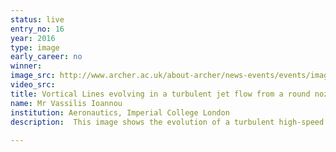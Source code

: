 ```yaml
---
status: live
entry_no: 16
year: 2016
type: image 
early_career: no 
winner: 
image_src: http://www.archer.ac.uk/about-archer/news-events/events/image-comp/gallery-2016/16_Entry_800.jpg
video_src: 
title: Vortical Lines evolving in a turbulent jet flow from a round nozzle
name: Mr Vassilis Ioannou
institution: Aeronautics, Imperial College London
description:  This image shows the evolution of a turbulent high-speed air jet ejected from a round nozzle in slow-moving air. The flow near the nozzle-exit is based on large-scale annular structures whereas the flow further downstream is highly turbulent with structures over a wide range of scales.<br /> 	 The turbulent jet is a canonical flow representative of many practical applications such as, e.g., propulsion jets of aircraft engines, hazardous toxic gases released from smokestacks, wastewater discharge from pipes into rivers. Our aim is to manipulate the flow structures at the exit of the nozzle in order to achieve noise mitigation and mixing enhancement.<br />       The data was produced by a high-fidelity simulation for which the equations describing the fluid motions were solved with the open-source flow solver Incompact3d (www.incompact3d.com). The simulation was performed on ARCHER in a domain using more than 800 million nodes on 8,192 cores.
  
---
```

